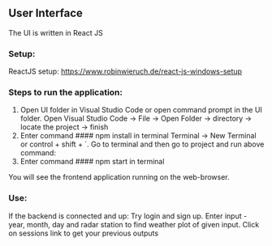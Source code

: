 ## User Interface

The UI is written in React JS

### Setup:
ReactJS setup: https://www.robinwieruch.de/react-js-windows-setup

### Steps to run the application:

1. Open UI folder in Visual Studio Code or open command prompt in the UI folder.
   Open Visual Studio Code -> File -> Open Folder -> directory -> locate the project -> finish
2. Enter command #### npm install in terminal
   Terminal -> New Terminal or control + shift + `. Go to terminal and then go to project and run above command:
3. Enter command #### npm start in terminal

 You will see the frontend application running on the web-browser.
 
### Use:
If the backend is connected and up:
Try login and sign up. 
Enter input - year, month, day and radar station to find weather plot of given input.
Click on sessions link to get your previous outputs



